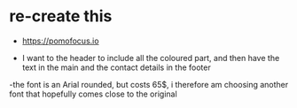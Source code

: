 # re-create this

- https://pomofocus.io

- I want to the header to include all the coloured part, and then have the text in the main and the contact details in the footer

-the font is an Arial rounded, but costs 65$, i therefore am choosing another font that hopefully comes close to the original
